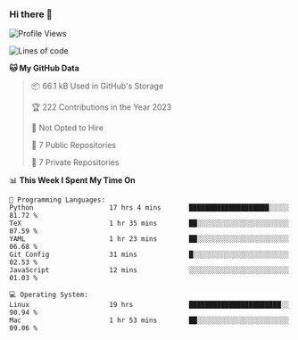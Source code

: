 ### Hi there 👋

<!--
**huayuan4396/huayuan4396** is a ✨ _special_ ✨ repository because its `README.md` (this file) appears on your GitHub profile.

Here are some ideas to get you started:

- 🔭 I’m currently working on ...
- 🌱 I’m currently learning ...
- 👯 I’m looking to collaborate on ...
- 🤔 I’m looking for help with ...
- 💬 Ask me about ...
- 📫 How to reach me: ...
- 😄 Pronouns: ...
- ⚡ Fun fact: ...
-->

<!--START_SECTION:waka-->
![Profile Views](http://img.shields.io/badge/Profile%20Views-0-blue)

![Lines of code](https://img.shields.io/badge/From%20Hello%20World%20I%27ve%20Written-187.3%20thousand%20lines%20of%20code-blue)

**🐱 My GitHub Data** 

> 📦 66.1 kB Used in GitHub's Storage 
 > 
> 🏆 222 Contributions in the Year 2023
 > 
> 🚫 Not Opted to Hire
 > 
> 📜 7 Public Repositories 
 > 
> 🔑 7 Private Repositories 
 > 
📊 **This Week I Spent My Time On** 

```text
💬 Programming Languages: 
Python                   17 hrs 4 mins       ████████████████████░░░░░   81.72 % 
TeX                      1 hr 35 mins        ██░░░░░░░░░░░░░░░░░░░░░░░   07.59 % 
YAML                     1 hr 23 mins        ██░░░░░░░░░░░░░░░░░░░░░░░   06.68 % 
Git Config               31 mins             █░░░░░░░░░░░░░░░░░░░░░░░░   02.53 % 
JavaScript               12 mins             ░░░░░░░░░░░░░░░░░░░░░░░░░   01.03 % 

💻 Operating System: 
Linux                    19 hrs              ███████████████████████░░   90.94 % 
Mac                      1 hr 53 mins        ██░░░░░░░░░░░░░░░░░░░░░░░   09.06 % 
```


<!--END_SECTION:waka-->
